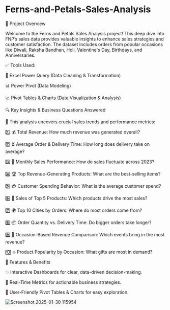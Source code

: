 # Ferns-and-Petals-Sales-Analysis
📌 Project Overview

Welcome to the Ferns and Petals Sales Analysis project! This deep dive into FNP’s sales data provides valuable insights to enhance sales strategies and customer satisfaction. The dataset includes orders from popular occasions like Diwali, Raksha Bandhan, Holi, Valentine's Day, Birthdays, and Anniversaries.

✅ Tools Used:

🚀 Excel Power Query (Data Cleaning & Transformation)

📊 Power Pivot (Data Modeling)

📈 Pivot Tables & Charts (Data Visualization & Analysis)



🔍 Key Insights & Business Questions Answered


🎯 This analysis uncovers crucial sales trends and performance metrics:

  1️⃣ 💰 Total Revenue: How much revenue was generated overall?

  2️⃣ ⏳ Average Order & Delivery Time: How long does delivery take on average?

  3️⃣ 📅 Monthly Sales Performance: How do sales fluctuate across 2023?

  4️⃣ 🏆 Top Revenue-Generating Products: What are the best-selling items?

  5️⃣ 💳 Customer Spending Behavior: What is the average customer spend?

  6️⃣ 📌 Sales of Top 5 Products: Which products drive the most sales?

  7️⃣ 🌍 Top 10 Cities by Orders: Where do most orders come from?

  8️⃣ 📦 Order Quantity vs. Delivery Time: Do bigger orders take longer?

  9️⃣ 🎊 Occasion-Based Revenue Comparison: Which events bring in the most revenue?

  🔟 🔥 Product Popularity by Occasion: What gifts are most in demand?


🎨 Features & Benefits

✨ Interactive Dashboards for clear, data-driven decision-making.

📌 Real-Time Metrics for actionable business strategies.

🔎 User-Friendly Pivot Tables & Charts for easy exploration.

![Screenshot 2025-01-30 115954](https://github.com/user-attachments/assets/c6e7aa18-bdd1-4fd8-92eb-aa5109bf6655)


